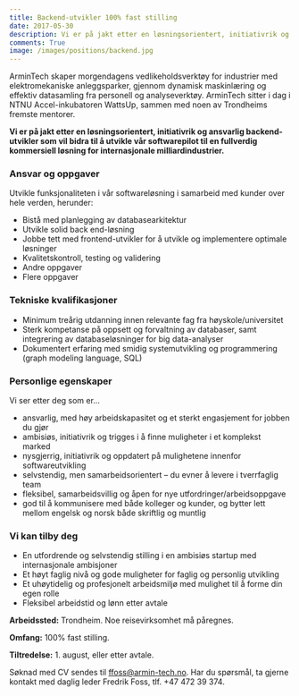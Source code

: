 ```yaml
---
title: Backend-utvikler 100% fast stilling
date: 2017-05-30
description: Vi er på jakt etter en løsningsorientert, initiativrik og ansvarlig backend-utvikler.
comments: True
image: /images/positions/backend.jpg
---
```


ArminTech skaper morgendagens vedlikeholdsverktøy for industrier med elektromekaniske anleggsparker, gjennom dynamisk maskinlæring og effektiv datasamling fra personell og analyseverktøy. ArminTech sitter i dag i NTNU Accel-inkubatoren WattsUp, sammen med noen av Trondheims fremste mentorer.

**Vi er på jakt etter en løsningsorientert, initiativrik og ansvarlig backend-utvikler som vil bidra til å utvikle vår softwarepilot til en fullverdig kommersiell løsning for internasjonale milliardindustrier.**

### Ansvar og oppgaver
Utvikle funksjonaliteten i vår softwareløsning i samarbeid med kunder over hele verden, herunder:

- Bistå med planlegging av databasearkitektur
- Utvikle solid back end-løsning
- Jobbe tett med frontend-utvikler for å utvikle og implementere optimale løsninger
- Kvalitetskontroll, testing og validering 
- Andre oppgaver
- Flere oppgaver


### Tekniske kvalifikasjoner
- Minimum treårig utdanning innen relevante fag fra høyskole/universitet 
- Sterk kompetanse på oppsett og forvaltning av databaser, samt integrering av databaseløsninger for big data-analyser
- Dokumentert erfaring med smidig systemutvikling og programmering (graph modeling language, SQL) 


### Personlige egenskaper
Vi ser etter deg som er…

- ansvarlig, med høy arbeidskapasitet og et sterkt engasjement for jobben du gjør
- ambisiøs, initiativrik og trigges i å finne muligheter i et komplekst marked
- nysgjerrig, initiativrik og oppdatert på mulighetene innenfor softwareutvikling
- selvstendig, men samarbeidsorientert – du evner å levere i tverrfaglig team
- fleksibel, samarbeidsvillig og åpen for nye utfordringer/arbeidsoppgave
- god til å kommunisere med både kolleger og kunder, og bytter lett mellom engelsk og norsk både skriftlig og muntlig

### Vi kan tilby deg
- En utfordrende og selvstendig stilling i en ambisiøs startup med internasjonale ambisjoner 
- Et høyt faglig nivå og gode muligheter for faglig og personlig utvikling 
- Et uhøytidelig og profesjonelt arbeidsmiljø med mulighet til å forme din egen rolle
- Fleksibel arbeidstid og lønn etter avtale

**Arbeidssted:** Trondheim. Noe reisevirksomhet må påregnes. 

**Omfang:** 100% fast stilling.

**Tiltredelse:** 1. august, eller etter avtale.
 
Søknad med CV sendes til ffoss@armin-tech.no.
Har du spørsmål, ta gjerne kontakt med daglig leder Fredrik Foss, tlf. +47 472 39 374.
